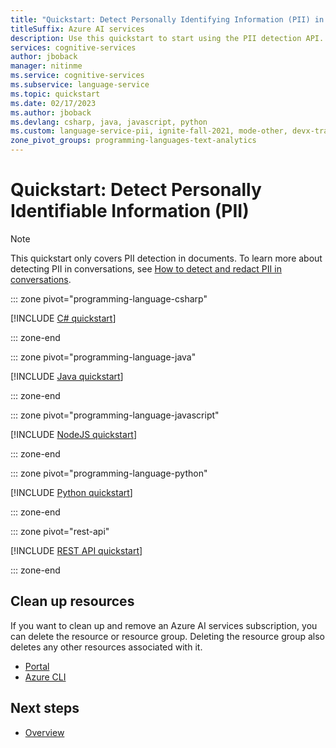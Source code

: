 ```yaml
---
title: "Quickstart: Detect Personally Identifying Information (PII) in text"
titleSuffix: Azure AI services
description: Use this quickstart to start using the PII detection API.
services: cognitive-services
author: jboback
manager: nitinme
ms.service: cognitive-services
ms.subservice: language-service
ms.topic: quickstart
ms.date: 02/17/2023
ms.author: jboback
ms.devlang: csharp, java, javascript, python
ms.custom: language-service-pii, ignite-fall-2021, mode-other, devx-track-extended-java, devx-track-js, devx-track-python
zone_pivot_groups: programming-languages-text-analytics
---
```


# Quickstart: Detect Personally Identifiable Information (PII)

> [!NOTE]
> This quickstart only covers PII detection in documents. To learn more about detecting PII in conversations, see [How to detect and redact PII in conversations](how-to-call-for-conversations.md).

::: zone pivot="programming-language-csharp"

[!INCLUDE [C# quickstart](includes/quickstarts/csharp-sdk.md)]

::: zone-end

::: zone pivot="programming-language-java"

[!INCLUDE [Java quickstart](includes/quickstarts/java-sdk.md)]

::: zone-end

::: zone pivot="programming-language-javascript"

[!INCLUDE [NodeJS quickstart](includes/quickstarts/nodejs-sdk.md)]

::: zone-end

::: zone pivot="programming-language-python"

[!INCLUDE [Python quickstart](includes/quickstarts/python-sdk.md)]

::: zone-end

::: zone pivot="rest-api"

[!INCLUDE [REST API quickstart](includes/quickstarts/rest-api.md)]

::: zone-end

## Clean up resources

If you want to clean up and remove an Azure AI services subscription, you can delete the resource or resource group. Deleting the resource group also deletes any other resources associated with it.

* [Portal](../../multi-service-resource.md?pivots=azportal#clean-up-resources)
* [Azure CLI](../../multi-service-resource.md?pivots=azcli#clean-up-resources)



## Next steps

* [Overview](overview.md)
